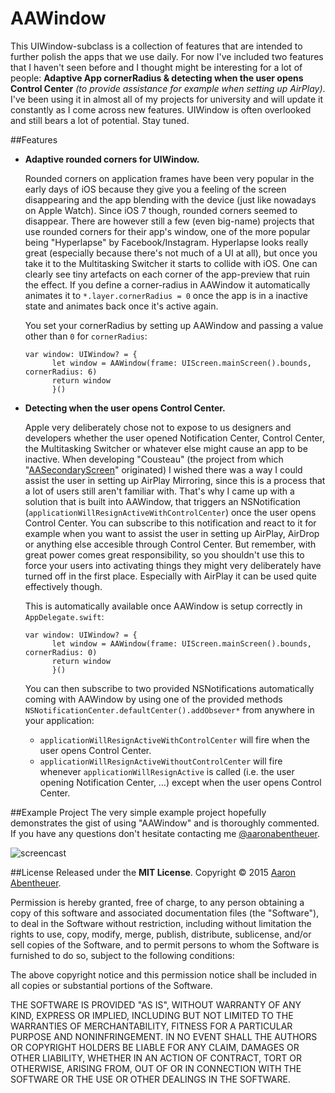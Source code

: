 # AAWindow
This UIWindow-subclass is a collection of features that are intended to further polish the apps that we use daily.
For now I've included two features that I haven't seen before and I thought might be interesting for a lot of people: **Adaptive App cornerRadius & detecting when the user opens Control Center** *(to provide assistance for example when setting up AirPlay)*. I've been using it in almost all of my projects for university and will update it constantly as I come across new features. UIWindow is often overlooked and still bears a lot of potential. Stay tuned.

##Features
* **Adaptive rounded corners for UIWindow.**

  Rounded corners on application frames have been very popular in the early days of iOS because they give you a feeling of the screen disappearing and the app blending with the device (just like nowadays on Apple Watch). Since iOS 7 though, rounded corners seemed to disappear. There are however still a few (even big-name) projects that use rounded corners for their app's window, one of the more popular being "Hyperlapse" by Facebook/Instagram. Hyperlapse looks really great (especially because there's not much of a UI at all), but once you take it to the Multitasking Switcher it starts to collide with iOS. One can clearly see tiny artefacts on each corner of the app-preview that ruin the effect. If you define a corner-radius in AAWindow it automatically animates it to `*.layer.cornerRadius = 0` once the app is in a inactive state and animates back once it's active again.
  
  You set your cornerRadius by setting up AAWindow and passing a value other than `0` for `cornerRadius`:
  
  ```    
  var window: UIWindow? = {
        let window = AAWindow(frame: UIScreen.mainScreen().bounds, cornerRadius: 6)
        return window
        }()
  ```
  
* **Detecting when the user opens Control Center.**

  Apple very deliberately chose not to expose to us designers and developers whether the user opened Notification Center, Control Center, the Multitasking Switcher or whatever else might cause an app to be inactive. When developing "Cousteau" (the project from which "[AASecondaryScreen](https://github.com/aaronabentheuer/AASecondaryScreen)" originated) I wished there was a way I could assist the user in setting up AirPlay Mirroring, since this is a process that a lot of users still aren't familiar with. That's why I came up with a solution that is built into AAWindow, that triggers an NSNotification (`applicationWillResignActiveWithControlCenter`) once the user opens Control Center. You can subscribe to this notification and react to it for example when you want to assist the user in setting up AirPlay, AirDrop or anything else accesible through Control Center. But remember, with great power comes great responsibility, so you shouldn't use this to force your users into activating things they might very deliberately have turned off in the first place. Especially with AirPlay it can be used quite effectively though.
  
  This is automatically available once AAWindow is setup correctly in `AppDelegate.swift`:
  
  ```    
  var window: UIWindow? = {
        let window = AAWindow(frame: UIScreen.mainScreen().bounds, cornerRadius: 0)
        return window
        }()
  ```
  
  You can then subscribe to two provided NSNotifications automatically coming with AAWindow by using one of the provided methods `NSNotificationCenter.defaultCenter().addObsever*` from anywhere in your application:
  
  * `applicationWillResignActiveWithControlCenter` will fire when the user opens Control Center.
  * `applicationWillResignActiveWithoutControlCenter` will fire whenever `applicationWillResignActive` is called (i.e. the user opening Notification Center, …) except when the user opens Control Center.

##Example Project
The very simple example project hopefully demonstrates the gist of using "AAWindow" and is thoroughly commented. If you have any questions don't hesitate contacting me [@aaronabentheuer](http://www.twitter.com/aaronabentheuer).

![screencast](https://github.com/aaronabentheuer/AAWindow/blob/master/screencast.gif)

##License
Released under the **MIT License**.
Copyright © 2015 [Aaron Abentheuer](http://www.aaronabentheuer.com).

Permission is hereby granted, free of charge, to any person obtaining a copy of this software and associated documentation files (the "Software"), to deal in the Software without restriction, including without limitation the rights to use, copy, modify, merge, publish, distribute, sublicense, and/or sell copies of the Software, and to permit persons to whom the Software is furnished to do so, subject to the following conditions:

The above copyright notice and this permission notice shall be included in all copies or substantial portions of the Software.

THE SOFTWARE IS PROVIDED "AS IS", WITHOUT WARRANTY OF ANY KIND, EXPRESS OR IMPLIED, INCLUDING BUT NOT LIMITED TO THE WARRANTIES OF MERCHANTABILITY, FITNESS FOR A PARTICULAR PURPOSE AND NONINFRINGEMENT. IN NO EVENT SHALL THE AUTHORS OR COPYRIGHT HOLDERS BE LIABLE FOR ANY CLAIM, DAMAGES OR OTHER LIABILITY, WHETHER IN AN ACTION OF CONTRACT, TORT OR OTHERWISE, ARISING FROM, OUT OF OR IN CONNECTION WITH THE SOFTWARE OR THE USE OR OTHER DEALINGS IN THE SOFTWARE.
